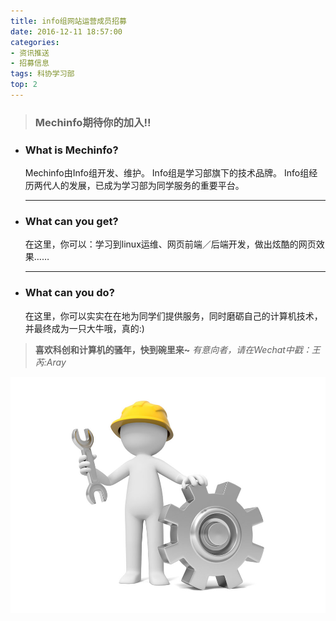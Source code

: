 ```yaml
---
title: info组网站运营成员招募
date: 2016-12-11 18:57:00
categories: 
- 资讯推送
- 招募信息
tags: 科协学习部
top: 2
---
```

> ### Mechinfo期待你的加入!!

<!-- more -->

<ul>
    <li><h3>What is Mechinfo?</h3>
            Mechinfo由Info组开发、维护。
            Info组是学习部旗下的技术品牌。
            Info组经历两代人的发展，已成为学习部为同学服务的重要平台。
    </li>
    <hr>
    <li><h3>What can you get?</h3>
            在这里，你可以：学习到linux运维、网页前端／后端开发，做出炫酷的网页效果……
    </li>
    <hr>
    <li><h3>What can you do?</h3>
            在这里，你可以实实在在地为同学们提供服务，同时磨砺自己的计算机技术，并最终成为一只大牛哦，真的:)
    </li>
</ul>

>**喜欢科创和计算机的骚年，快到碗里来~**
>*有意向者，请在Wechat中戳：王芮:Aray*

<!-- <image src="http://img.juimg.com/tuku/yulantu/131019/328814-131019162P843.jpg" height=100% width=100%> -->
![](Wanted/Wanted.jpg)

